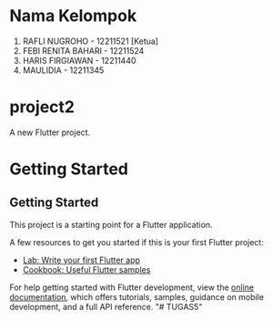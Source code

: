 # Nama Kelompok

1. RAFLI NUGROHO - 12211521 [Ketua]
2. FEBI RENITA BAHARI - 12211524
3. HARIS FIRGIAWAN - 12211440
4. MAULIDIA - 12211345

# project2

A new Flutter project.

# Getting Started
## Getting Started

This project is a starting point for a Flutter application.

A few resources to get you started if this is your first Flutter project:

- [Lab: Write your first Flutter app](https://docs.flutter.dev/get-started/codelab)
- [Cookbook: Useful Flutter samples](https://docs.flutter.dev/cookbook)

For help getting started with Flutter development, view the
[online documentation](https://docs.flutter.dev/), which offers tutorials,
samples, guidance on mobile development, and a full API reference.
"# TUGAS5" 
